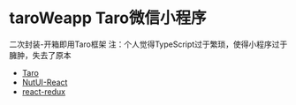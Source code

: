 # taroWeapp Taro微信小程序 
二次封装-开箱即用Taro框架
注：个人觉得TypeScript过于繁琐，使得小程序过于臃肿，失去了原本

* [Taro](https://taro-docs.jd.com/docs/)
* [NutUI-React](https://nutui.jd.com/taro/react/2x/#/zh-CN/guide/intro-react)
* [react-redux](https://cn.react-redux.js.org/introduction/getting-started/)